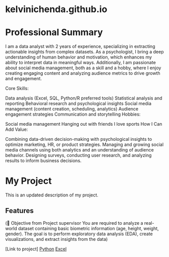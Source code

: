 # kelvinichenda.github.io
# Professional Summary

I am a data analyst with 2 years of experience, specializing in extracting actionable insights from complex datasets. As a psychologist, I bring a deep understanding of human behavior and motivation, which enhances my ability to interpret data in meaningful ways. Additionally, I am passionate about social media management, both as a skill and a hobby, where I enjoy creating engaging content and analyzing audience metrics to drive growth and engagement.

Core Skills:

Data analysis (Excel, SQL, Python/R preferred tools)
Statistical analysis and reporting
Behavioral research and psychological insights
Social media management (content creation, scheduling, analytics)
Audience engagement strategies
Communication and storytelling
Hobbies:

Social media management
Hanging out with friends
I love sports
How I Can Add Value:

Combining data-driven decision-making with psychological insights to optimize marketing, HR, or product strategies.
Managing and growing social media channels using both analytics and an understanding of audience behavior.
Designing surveys, conducting user research, and analyzing results to inform business decisions.

# My Project
This is an updated description of my project.

## Features
 (🎯 Objective from Project supervisor
You are required to analyze a real-world dataset containing basic biometric information (age, height, weight, gender). The goal is to perform exploratory data analysis (EDA), create visualizations, and extract insights from the data) 

[Link to project]
[Python](https://https://colab.research.google.com/drive/17mc_yZ1ZoKme3VTTgsiNyQJNmluV9m0N?usp=sharing)
[Excel](https://docs.google.com/spreadsheets/d/1pXF1i5XxKQyRxtFp4NSXNmJeeiMOiGyo4NR0ol3tvA/edit?usp=sharing)
